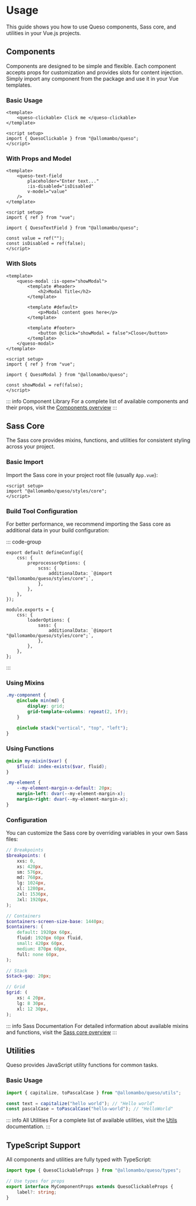 # Usage

This guide shows you how to use Queso components, Sass core, and utilities in your Vue.js projects.

## Components

Components are designed to be simple and flexible. Each component accepts props for customization and provides slots for content injection. Simply import any component from the package and use it in your Vue templates.

### Basic Usage

```vue
<template>
    <queso-clickable> Click me </queso-clickable>
</template>

<script setup>
import { QuesoClickable } from "@allomambo/queso";
</script>
```

### With Props and Model

```vue
<template>
    <queso-text-field
        placeholder="Enter text..."
        :is-disabled="isDisabled"
        v-model="value"
    />
</template>

<script setup>
import { ref } from "vue";

import { QuesoTextField } from "@allomambo/queso";

const value = ref("");
const isDisabled = ref(false);
</script>
```

### With Slots

```vue
<template>
    <queso-modal :is-open="showModal">
        <template #header>
            <h2>Modal Title</h2>
        </template>

        <template #default>
            <p>Modal content goes here</p>
        </template>

        <template #footer>
            <button @click="showModal = false">Close</button>
        </template>
    </queso-modal>
</template>

<script setup>
import { ref } from "vue";

import { QuesoModal } from "@allomambo/queso";

const showModal = ref(false);
</script>
```

::: info Component Library
For a complete list of available components and their props, visit the [Components overview](../components/)
:::

## Sass Core

The Sass core provides mixins, functions, and utilities for consistent styling across your project.

### Basic Import

Import the Sass core in your project root file (usually `App.vue`):

```vue
<script setup>
import "@allomambo/queso/styles/core";
</script>
```

### Build Tool Configuration

For better performance, we recommend importing the Sass core as additional data in your build configuration:

::: code-group

```ts{5} [Vite]
export default defineConfig({
    css: {
        preprocessorOptions: {
            scss: {
                additionalData: `@import "@allomambo/queso/styles/core";`,
            },
        },
    },
});
```

```ts{5} [Webpack]
module.exports = {
    css: {
        loaderOptions: {
            sass: {
                additionalData: `@import "@allomambo/queso/styles/core";`,
            },
        },
    },
};
```

:::

### Using Mixins

```scss
.my-component {
    @include min(md) {
        display: grid;
        grid-template-columns: repeat(2, 1fr);
    }

    @include stack("vertical", "top", "left");
}
```

### Using Functions

```scss
@mixin my-mixin($var) {
    $fluid: index-exists($var, fluid);
}
```

```scss
.my-element {
    --my-element-margin-x-default: 20px;
    margin-left: dvar(--my-element-margin-x);
    margin-right: dvar(--my-element-margin-x);
}
```

### Configuration

You can customize the Sass core by overriding variables in your own Sass files:

```scss
// Breakpoints
$breakpoints: (
    xxs: 0,
    xs: 420px,
    sm: 576px,
    md: 768px,
    lg: 1024px,
    xl: 1280px,
    2xl: 1536px,
    3xl: 1920px,
);

// Containers
$containers-screen-size-base: 1440px;
$containers: (
    default: 1920px 60px,
    fluid: 1920px 60px fluid,
    small: 420px 60px,
    medium: 870px 60px,
    full: none 60px,
);

// Stack
$stack-gap: 20px;

// Grid
$grid: (
    xs: 4 20px,
    lg: 8 30px,
    xl: 12 30px,
);
```

::: info Sass Documentation
For detailed information about available mixins and functions, visit the [Sass core overview](../sass-core/)
:::

## Utilities

Queso provides JavaScript utility functions for common tasks.

### Basic Usage

```ts
import { capitalize, toPascalCase } from "@allomambo/queso/utils";

const text = capitalize("hello world"); // "Hello world"
const pascalCase = toPascalCase("hello-world"); // "HelloWorld"
```

::: info All Utilities
For a complete list of available utilities, visit the [Utils](../utils) documentation.
:::

## TypeScript Support

All components and utilities are fully typed with TypeScript:

```ts
import type { QuesoClickableProps } from "@allomambo/queso/types";

// Use types for props
export interface MyComponentProps extends QuesoClickableProps {
    label?: string;
}
```
